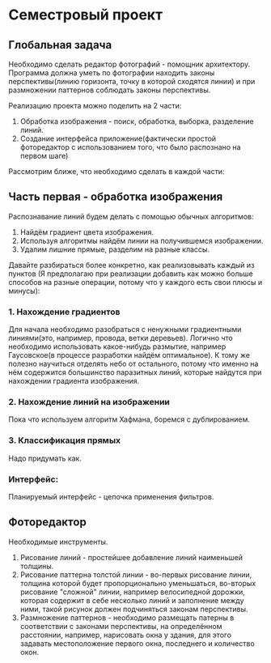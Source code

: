 # Семестровый проект
## Глобальная задача
Необходимо сделать редактор фотографий - помощник архитектору.
Программа должна уметь по фотографии находить законы перспективы(линию горизонта, точку в которой сходятся линии) и при размножении паттернов соблюдать законы перспективы.

Реализацию проекта можно поделить на 2 части:
1. Обработка изображения - поиск, обработка, выборка, разделение линий.
2. Создание интерфейса приложение(фактически простой фоторедактор с использованием того, что было распознано на первом шаге)  

Рассмотрим ближе, что необходимо сделать в каждой части:
## Часть первая - обработка изображения
Распознавание линий будем делать с помощью обычных алгоритмов:
1. Найдём градиент цвета изображения.
2. Используя алгоритмы найдём линии на получившемся изображении.
3. Удалим лишние прямые, разделим на разные классы.  

Давайте разбираться более конкретно, как реализовывать каждый из пунктов
(Я предполагаю при реализации добавить как можно больше способов на разные операции, потому что у каждого есть свои плюсы и минусы):
### 1. Нахождение градиентов
Для начала необходимо разобраться с ненужными градиентными линиями(это, например, провода, ветки деревьев). Логично что необходимо использовать какое-нибудь размытие, например Гаусовское(в процессе разработки найдём оптимальное).
К тому же полезно научиться отделять небо от остального, потому что именно на нём содержится большинство паразитных линий, которые найдутся при нахождении градиента изображения.
### 2. Нахождение линий на изображении
Пока что используем алгоритм Хафмана, боремся с дублированием.
### 3. Классификация прямых
Надо придумать как.

### Интерфейс:
Планируемый интерфейс - цепочка применения фильтров.

## Фоторедактор
Необходимые инструменты.
1. Рисование линий - простейшее добавление линий наименьшей толщины.
2. Рисование паттерна толстой линии - во-первых рисование линии, толщина которой будет пропорционально уменьшаться, во-вторых рисование "сложной" линии, например велосипедной дорожки, которая содержит в себе несколько линий и заполнение между ними, такой рисунок должен подчиняться законам перспективы.
3. Размножение паттернов - необходимо размещать патерны в соответствии с законами перспективы, на определённом расстоянии, например, нарисовать окна у здания, для этого задавать местоположение первого окна, последнего и количество окон.